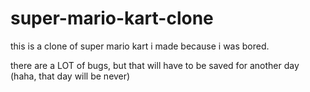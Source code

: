 # super-mario-kart-clone
this is a clone of super mario kart i made because i was bored.

there are a LOT of bugs, but that will have to be saved for another day (haha, that day will be never)
